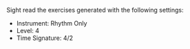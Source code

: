 Sight read the exercises generated with the following settings:

- Instrument: Rhythm Only
- Level: 4
- Time Signature: 4/2